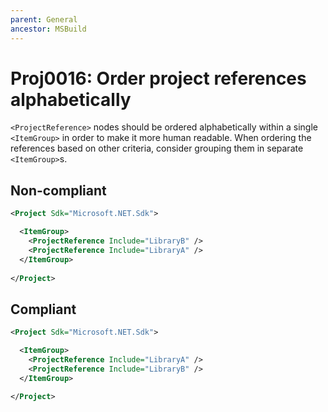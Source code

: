 ```yaml
---
parent: General
ancestor: MSBuild
---
```


# Proj0016: Order project references alphabetically
`<ProjectReference>` nodes should be ordered alphabetically
within a single `<ItemGroup>` in order to make it more
human readable. When ordering the references based on
other criteria, consider grouping them in separate
`<ItemGroup>`s.

## Non-compliant
``` xml
<Project Sdk="Microsoft.NET.Sdk">

  <ItemGroup>
    <ProjectReference Include="LibraryB" />
    <ProjectReference Include="LibraryA" />
  </ItemGroup>
  
</Project>
```

## Compliant
``` xml
<Project Sdk="Microsoft.NET.Sdk">

  <ItemGroup>
    <ProjectReference Include="LibraryA" />
    <ProjectReference Include="LibraryB" />
  </ItemGroup>
  
</Project>
```
